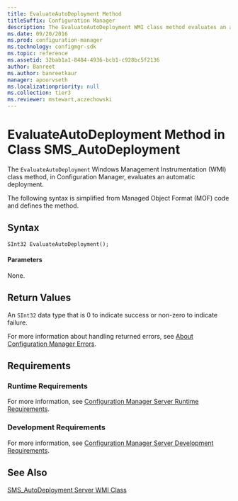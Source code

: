 ```yaml
---
title: EvaluateAutoDeployment Method
titleSuffix: Configuration Manager
description: The EvaluateAutoDeployment WMI class method evaluates an automatic deployment.
ms.date: 09/20/2016
ms.prod: configuration-manager
ms.technology: configmgr-sdk
ms.topic: reference
ms.assetid: 32bab1a1-8484-4936-bcb1-c928bc5f2136
author: Banreet
ms.author: banreetkaur
manager: apoorvseth
ms.localizationpriority: null
ms.collection: tier3
ms.reviewer: mstewart,aczechowski
---
```

# EvaluateAutoDeployment Method in Class SMS_AutoDeployment
The `EvaluateAutoDeployment` Windows Management Instrumentation (WMI) class method, in Configuration Manager, evaluates an automatic deployment.  

 The following syntax is simplified from Managed Object Format (MOF) code and defines the method.  

## Syntax  

```  
SInt32 EvaluateAutoDeployment();  

```  

#### Parameters  
 None.  

## Return Values  
 An `SInt32` data type that is 0 to indicate success or non-zero to indicate failure.  

 For more information about handling returned errors, see [About Configuration Manager Errors](../../../develop/core/understand/about-configuration-manager-errors.md).  

## Requirements  

### Runtime Requirements  
 For more information, see [Configuration Manager Server Runtime Requirements](../../../develop/core/reqs/server-runtime-requirements.md).  

### Development Requirements  
 For more information, see [Configuration Manager Server Development Requirements](../../../develop/core/reqs/server-development-requirements.md).  

## See Also  
 [SMS_AutoDeployment Server WMI Class](../../../develop/reference/sum/sms_autodeployment-server-wmi-class.md)   
